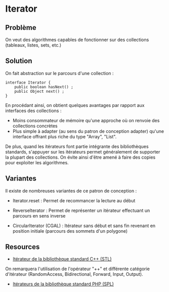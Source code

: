 # Iterator

## Problème

On veut des algorithmes capables de fonctionner sur des collections (tableaux, listes, sets, etc.)

## Solution

On fait abstraction sur le parcours d'une collection :

```
interface Iterator {
    public boolean hasNext() ;
    public Object next() ;
}
```

En procédant ainsi, on obtient quelques avantages par rapport aux interfaces des collections :

* Moins consommateur de mémoire qu'une approche où on renvoie des collections concrètes
* Plus simple à adapter (au sens du patron de conception adapter) qu'une interface offrant plus riche du type "Array", "List".

De plus, quand les itérateurs font partie intégrante des bibliothèques standards, s'appuyer sur les itérateurs
permet généralement de supporter la plupart des collections. On évite ainsi d'être amené à faire des copies
pour exploiter les algorithmes.


## Variantes

Il existe de nombreuses variantes de ce patron de conception :

* Iterator.reset : Permet de recommancer la lecture au début

* ReverseIterator : Permet de représenter un itérateur effectuant un parcours en sens inverse

* CircularIterator (CGAL) : Itérateur sans début et sans fin revenant en position initiale (parcours des sommets d'un polygone)


## Resources

* [Itérateur de la bibliothèque standard C++ (STL)](http://www.cplusplus.com/reference/iterator/)

On remarquera l'utilisation de l'opérateur "++" et différente catégorie d'itérateur (RandomAccess, Bidirectional, Forward, Input, Output).

* [Itérateurs de la bibliothèque standard PHP (SPL)](http://php.net/manual/fr/spl.iterators.php)
